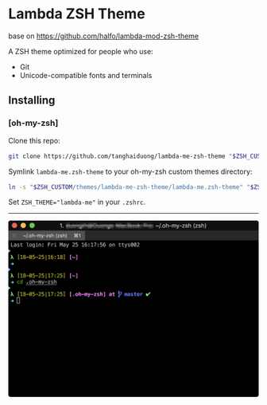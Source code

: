 # Lambda ZSH Theme

base on https://github.com/halfo/lambda-mod-zsh-theme

A ZSH theme optimized for people who use:
- Git
- Unicode-compatible fonts and terminals

## Installing

### [oh-my-zsh]

Clone this repo:

```zsh
git clone https://github.com/tanghaiduong/lambda-me-zsh-theme "$ZSH_CUSTOM/themes/lambda-me-zsh-theme"
```

Symlink `lambda-me.zsh-theme` to your oh-my-zsh custom themes directory:

```zsh
ln -s "$ZSH_CUSTOM/themes/lambda-me-zsh-theme/lambda-me.zsh-theme" "$ZSH_CUSTOM/themes/lambda-me.zsh-theme"
```

Set `ZSH_THEME="lambda-me"` in your `.zshrc`.

---

![Screenshot](https://raw.githubusercontent.com/tanghaiduong/lambda-me-zsh-theme/master/screenshot.png)
